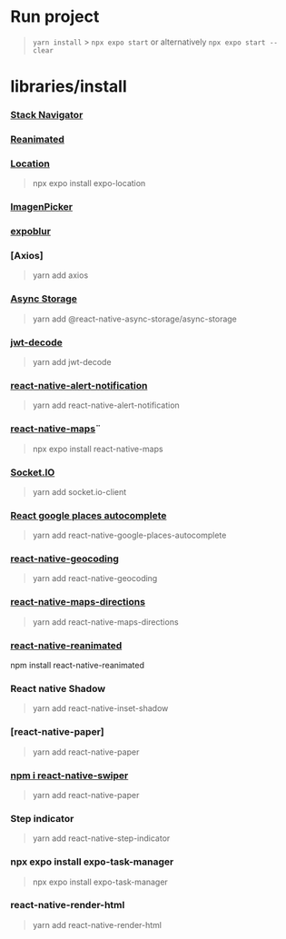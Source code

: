 # Run project
> `yarn install` > `npx expo start` or alternatively `npx expo start --clear`
# libraries/install

### [Stack Navigator](https://reactnavigation.org/docs/stack-navigator/)
### [Reanimated](https://docs.expo.dev/versions/latest/sdk/reanimated/)

### [Location](https://docs.expo.dev/versions/v47.0.0/sdk/location/)
>npx expo install expo-location
### [ImagenPicker](https://docs.expo.dev/versions/latest/sdk/imagepicker/)

### [expoblur](https://docs.expo.dev/versions/latest/sdk/blur-view/)
### [Axios]
> yarn add axios
### [Async Storage](https://react-native-async-storage.github.io/async-storage/docs/install/)
> yarn add @react-native-async-storage/async-storage

### [jwt-decode](https://www.npmjs.com/package/jwt-decode)
> yarn add jwt-decode
### [react-native-alert-notification](https://www.npmjs.com/package/react-native-alert-notification)
>yarn add react-native-alert-notification
### [react-native-maps](https://docs.expo.dev/versions/latest/sdk/map-view/)¨
>npx expo install react-native-maps
### [Socket.IO](https://socket.io/docs/v4/client-installation/)
>yarn add socket.io-client
### [React google places autocomplete](https://yarnpkg.com/package/react-native-google-places-autocomplete/)
> yarn add react-native-google-places-autocomplete

### [react-native-geocoding](https://www.npmjs.com/package/react-native-geocoding/)
> yarn add react-native-geocoding

### [react-native-maps-directions](https://www.npmjs.com/package/react-native-maps-directions)
> yarn add react-native-maps-directions

### [react-native-reanimated]()
npm install react-native-reanimated

### React native Shadow
> yarn add react-native-inset-shadow

### [react-native-paper]
>yarn add react-native-paper

### [npm i react-native-swiper](https://www.npmjs.com/package/react-native-swiper)
>yarn add react-native-paper

### Step indicator

> yarn add react-native-step-indicator
### npx expo install expo-task-manager

> npx expo install expo-task-manager
### react-native-render-html

> yarn add react-native-render-html

